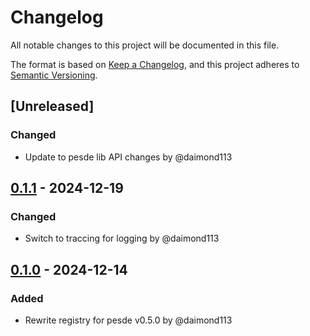 # Changelog

All notable changes to this project will be documented in this file.

The format is based on [Keep a Changelog](https://keepachangelog.com/en/1.0.0/),
and this project adheres to [Semantic Versioning](https://semver.org/spec/v2.0.0.html).

## [Unreleased]
### Changed
- Update to pesde lib API changes by @daimond113

## [0.1.1] - 2024-12-19
### Changed
- Switch to traccing for logging by @daimond113

## [0.1.0] - 2024-12-14
### Added
- Rewrite registry for pesde v0.5.0 by @daimond113

[0.1.1]: https://github.com/daimond113/pesde/compare/v0.5.1%2Bregistry.0.1.0..v0.5.2%2Bregistry.0.1.1
[0.1.0]: https://github.com/daimond113/pesde/compare/v0.4.7..v0.5.0%2Bregistry.0.1.0
